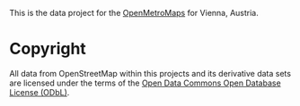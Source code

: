 This is the data project for the
[OpenMetroMaps](http://github.com/OpenMetroMaps)
for Vienna, Austria.

# Copyright

All data from OpenStreetMap within this projects
and its derivative data sets are licensed under
the terms of the
[Open Data Commons Open Database License (ODbL)](https://opendatacommons.org/licenses/odbl/).
